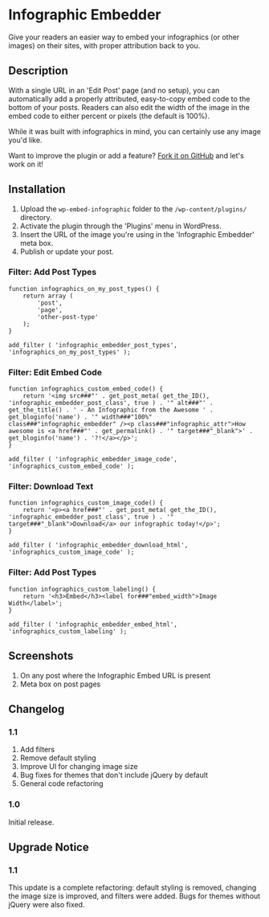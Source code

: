 # Infographic Embedder

Give your readers an easier way to embed your infographics (or other images) on their sites, with proper attribution back to you.

## Description

With a single URL in an 'Edit Post' page (and no setup), you can automatically add a properly attributed, easy-to-copy embed code to the bottom of your posts. Readers can also edit the width of the image in the embed code to either percent or pixels (the default is 100%).

While it was built with infographics in mind, you can certainly use any image you'd like.

Want to improve the plugin or add a feature? [Fork it on GitHub](https://github.com/Pardot/wp-embed-infographic) and let's work on it!

## Installation

1. Upload the `wp-embed-infographic` folder to the `/wp-content/plugins/` directory.
1. Activate the plugin through the 'Plugins' menu in WordPress.
1. Insert the URL of the image you're using in the 'Infographic Embedder' meta box.
1. Publish or update your post.

### Filter: Add Post Types

```
function infographics_on_my_post_types() {
	return array (
		'post',
		'page',
		'other-post-type'
	);
}

add_filter ( 'infographic_embedder_post_types', 'infographics_on_my_post_types' );
```

### Filter: Edit Embed Code

```
function infographics_custom_embed_code() {
	return '<img src###"' . get_post_meta( get_the_ID(), 'infographic_embedder_post_class', true ) . '" alt###"' . get_the_title() . ' - An Infographic from the Awesome ' . get_bloginfo('name') . '" width###"100%" class###"infographic_embedder" /><p class###"infographic_attr">How awesome is <a href###"' . get_permalink() . '" target###"_blank">' . get_bloginfo('name') . '?!</a></p>';
}

add_filter ( 'infographic_embedder_image_code', 'infographics_custom_embed_code' );
```

### Filter: Download Text

```
function infographics_custom_image_code() {
	return '<p><a href###"' . get_post_meta( get_the_ID(), 'infographic_embedder_post_class', true ) . '" target###"_blank">Download</a> our infographic today!</p>';
}

add_filter ( 'infographic_embedder_download_html', 'infographics_custom_image_code' );
```

### Filter: Add Post Types

```
function infographics_custom_labeling() {
	return '<h3>Embed</h3><label for###"embed_width">Image Width</label>';
}

add_filter ( 'infographic_embedder_embed_html', 'infographics_custom_labeling' );
```

## Screenshots

1. On any post where the Infographic Embed URL is present
2. Meta box on post pages

## Changelog

### 1.1
1. Add filters
1. Remove default styling
1. Improve UI for changing image size
1. Bug fixes for themes that don't include jQuery by default
1. General code refactoring

### 1.0
Initial release.

## Upgrade Notice

### 1.1
This update is a complete refactoring: default styling is removed, changing the image size is improved, and filters were added. Bugs for themes without jQuery were also fixed.
